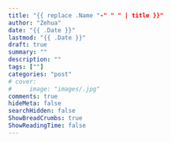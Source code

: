 ```yaml
---
title: "{{ replace .Name "-" " " | title }}"
author: "Zehua"
date: "{{ .Date }}"
lastmod: "{{ .Date }}"
draft: true
summary: ""
description: ""
tags: [""]
categories: "post"
# cover:
#     image: "images/.jpg"
comments: true
hideMeta: false
searchHidden: false
ShowBreadCrumbs: true
ShowReadingTime: false
---
```

